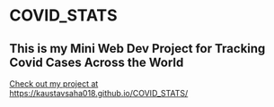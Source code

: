 # COVID_STATS
<h2> This is my Mini Web Dev Project for Tracking Covid Cases Across the World </h1>
<a href="https://kaustavsaha018.github.io/COVID_STATS/">Check out my project at <br> https://kaustavsaha018.github.io/COVID_STATS/</a>
